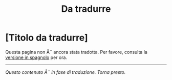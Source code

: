﻿---
title: [Da tradurre]
---

<!-- TODO: translation missing - Italian version -->

# [Titolo da tradurre]

Questa pagina non Ã¨ ancora stata tradotta. Per favore, consulta la [versione in spagnolo](/es/mitos-generales-2) per ora.

---

*Questo contenuto Ã¨ in fase di traduzione. Torna presto.*
